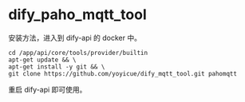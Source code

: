 # dify_paho_mqtt_tool

安装方法，进入到 dify-api 的 docker 中。

```pip install paho-mqtt
cd /app/api/core/tools/provider/builtin
apt-get update && \
apt-get install -y git && \
git clone https://github.com/yoyicue/dify_mqtt_tool.git pahomqtt
```

重启 dify-api 即可使用。

